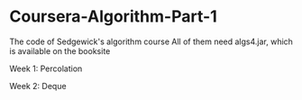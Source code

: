 # Coursera-Algorithm-Part-1

The code of Sedgewick's algorithm course
All of them need algs4.jar, which is available on the booksite

Week 1: Percolation

Week 2: Deque
